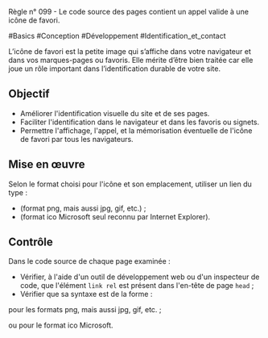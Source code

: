
Règle n° 099  - Le code source des pages contient un appel valide à une icône de favori.

#Basics #Conception #Développement #Identification_et_contact

L’icône de favori est la petite image qui s’affiche dans votre navigateur et dans vos marques-pages ou favoris. Elle mérite d’être bien traitée car elle joue un rôle important dans l’identification durable de votre site.

Objectif
--------

*   Améliorer l'identification visuelle du site et de ses pages.
*   Faciliter l'identification dans le navigateur et dans les favoris ou signets.
*   Permettre l'affichage, l'appel, et la mémorisation éventuelle de l'icône de favori par tous les navigateurs.

Mise en œuvre
-------------

Selon le format choisi pour l'icône et son emplacement, utiliser un lien du type :

*   <link rel="icon" type="image/png" href="/img/favicon.png"/> (format png, mais aussi jpg, gif, etc.) ;
*   <link rel="shortcut icon" type="image/x-icon" href="/img/favicon.ico" /> (format ico Microsoft seul reconnu par Internet Explorer).

Contrôle
--------

Dans le code source de chaque page examinée :

*   Vérifier, à l'aide d'un outil de développement web ou d'un inspecteur de code, que l'élément `link rel` est présent dans l'en-tête de page `head` ;
*   Vérifier que sa syntaxe est de la forme :

<link rel="icon" type="image/png" href="/img/favicon.png"/> pour les formats png, mais aussi jpg, gif, etc. ;

ou <link rel="shortcut icon" type="image/x-icon" href="/img/favicon.ico" /> pour le format ico Microsoft.
